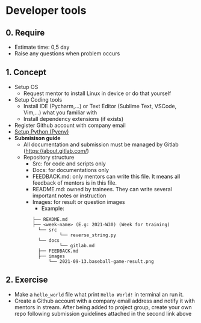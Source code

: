 # Developer tools

## 0. Require

- Estimate time: 0,5 day
- Raise any questions when problem occurs

## 1. Concept

- Setup OS
  - Request mentor to install Linux in device or do that yourself
- Setup Coding tools
  - Install IDE (Pycharm,...) or Text Editor (Sublime Text, VSCode, Vim,...) what you familiar with
  - Install dependency extensions (if exists)
- Register Github account with company email
- [Setup Python (Pyenv)](https://github.com/pyenv/pyenv)
- **Submisison guide**
  - All documentation and submission must be managed by Gitlab (https://about.gitlab.com/)
  - Repository structure
    - Src: for code and scripts only
    - Docs: for documentations only
    - FEEDBACK.md: only mentors can write this file. It means all feedback of mentors is in this file.
    - README.md: owned by trainees. They can write several important notes or instruction
    - Images: for result or question images
      - Example:
      ```
      ├── README.md
      ├── <week-name> (E.g: 2021-W30) (Week for training)
      	└── src
          		└── reverse_string.py
      	└── docs
          		└── gitlab.md
      	├── FEEDBACK.md
      	├── images
          	└── 2021-09-13.baseball-game-result.png
      ```

## 2. Exercise

- Make a `hello_world` file what print `Hello World!` in terminal an run it.
- Create a Github account with a company email address and notify it with mentors in stream. After being added to project group, create your own repo following submission guidelines attached in the second link above
